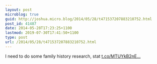 ```yaml
---
layout: post
microblog: true
guid: http://joshua.micro.blog/2014/05/28/t471537207883210752.html
post_id: 41487
date: 2014-05-28T17:23:25+1100
lastmod: 2019-07-30T17:41:50+1100
type: post
url: /2014/05/28/t471537207883210752.html
---
```

I need to do some family history research, stat [t.co/MTUYkB2nE...](http://t.co/MTUYkB2nEL)
